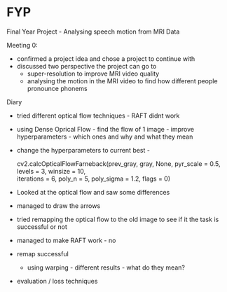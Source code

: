 # FYP
Final Year Project - Analysing speech motion from MRI Data

Meeting 0:
- confirmed a project idea and chose a project to continue with
- discussed two perspective the project can go to 
  - super-resolution to improve MRI video quality
  - analysing the motion in the MRI video to find how different people pronounce phonems



Diary
- tried different optical flow techniques - RAFT didnt work
- using Dense Oprical Flow - find the flow of 1 image - improve hyperparameters - which ones and why and what they mean
- change the hyperparameters to current best - 

     cv2.calcOpticalFlowFarneback(prev_gray,
                                    gray,
                                    None,
                                    pyr_scale = 0.5,
                                    levels = 3,
                                    winsize = 10,           
                                    iterations = 6,
                                    poly_n = 5,
                                    poly_sigma = 1.2,
                                    flags = 0)

- Looked at the optical flow and saw some differences
- managed to draw the arrows
- tried remapping the optical flow to the old image to see if it the task is successful or not
- managed to make RAFT work - no
- remap successful 
  - using warping - different results - what do they mean?
- evaluation / loss techniques
